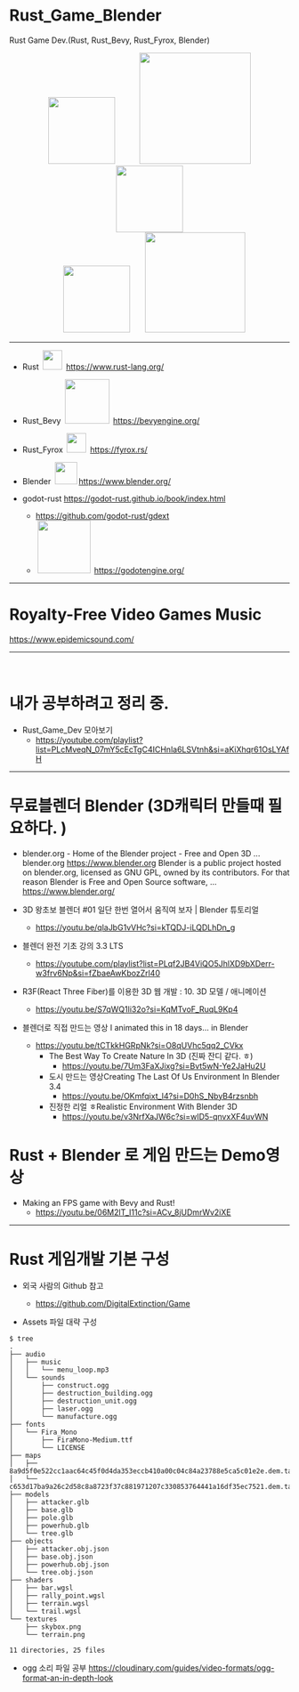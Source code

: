 # Rust_Game_Blender
Rust Game Dev.(Rust, Rust_Bevy, Rust_Fyrox, Blender)
<p align="center">
  <img width=120px src="https://user-images.githubusercontent.com/67513038/213436632-820a1675-98d9-4626-979d-be63c60cdcb7.png" hspace="20"/>
  <img width=200px src="https://bevyengine.org/assets/bevy_logo_dark.svg" hspace="20" />
  <img width=120px src="https://github.com/YoungHaKim7/Cpp_Training/assets/67513038/6f1c2f3c-25e0-4191-8510-b0e7b26c6ea3" hspace="20"/>
  <br><img width=120px src="https://github.com/YoungHaKim7/Cpp_Training/assets/67513038/b96e6f3b-f5ba-4b3d-8f13-501b8d7b9870" hspace="20"/>
  <img width=180px src="https://godotengine.org/assets/logo_dark.svg" hspace="3"/>
</p>

<hr>

- Rust <img width=35px src="https://user-images.githubusercontent.com/67513038/213436632-820a1675-98d9-4626-979d-be63c60cdcb7.png" hspace="3"/> https://www.rust-lang.org/
- Rust_Bevy <img width=80px src="https://bevyengine.org/assets/bevy_logo_dark.svg" hspace="3"/> https://bevyengine.org/
- Rust_Fyrox <img width=35px src="https://github.com/YoungHaKim7/Cpp_Training/assets/67513038/6f1c2f3c-25e0-4191-8510-b0e7b26c6ea3" hspace="3"/> https://fyrox.rs/

- Blender <img width=40px src="https://github.com/YoungHaKim7/Cpp_Training/assets/67513038/b96e6f3b-f5ba-4b3d-8f13-501b8d7b9870" hspace="3"/>https://www.blender.org/

- godot-rust https://godot-rust.github.io/book/index.html
  - https://github.com/godot-rust/gdext
  - <img width=95px src="https://godotengine.org/assets/logo_dark.svg" hspace="3"/> https://godotengine.org/

<hr>

# Royalty-Free Video Games Music

https://www.epidemicsound.com/

<hr>

<br>

# 내가 공부하려고 정리 중.

- Rust_Game_Dev 모아보기
  - https://youtube.com/playlist?list=PLcMveqN_07mY5cEcTgC4ICHnla6LSVtnh&si=aKiXhqr61OsLYAfH

<hr>


# 무료블렌더 Blender (3D캐릭터 만들때 필요하다. )
- blender.org - Home of the Blender project - Free and Open 3D ...
blender.org
https://www.blender.org
Blender is a public project hosted on blender.org, licensed as GNU GPL, owned by its contributors. For that reason Blender is Free and Open Source software, ...
https://www.blender.org/

- 3D 왕초보 블렌더 #01 일단 한번 열어서 움직여 보자 | Blender 튜토리얼
  - https://youtu.be/qlaJbG1vVHc?si=kTQDJ-iLQDLhDn_g
- 블렌더 완전 기초 강의 3.3 LTS
  - https://youtube.com/playlist?list=PLqf2JB4ViQO5JhlXD9bXDerr-w3frv6Np&si=fZbaeAwKbozZrl40

- R3F(React Three Fiber)를 이용한 3D 웹 개발 : 10. 3D 모델 / 애니메이션
  - https://youtu.be/S7qWQ1li32o?si=KqMTvoF_RuqL9Kp4

- 블렌더로 직접 만드는 영상 I animated this in 18 days... in Blender
  - https://youtu.be/tCTkkHGRpNk?si=O8qUVhc5qq2_CVkx
    - The Best Way To Create Nature In 3D (진짜 잔디 같다. ㅎ)
      - https://youtu.be/7Um3FaXJixg?si=Bvt5wN-Ye2JaHu2U
    - 도시 만드는 영상Creating The Last Of Us Environment In Blender 3.4
      - https://youtu.be/OKmfqixt_l4?si=D0hS_NbyB4rzsnbh
    - 진정한 리얼 ㅎRealistic Environment With Blender 3D
      - https://youtu.be/v3NrfXaJW6c?si=wID5-qnvxXF4uvWN

# Rust + Blender 로 게임 만드는 Demo영상
- Making an FPS game with Bevy and Rust!
  - https://youtu.be/06M2lT_I11c?si=ACv_8jUDmrWv2iXE

<hr>

# Rust 게임개발 기본 구성 

- 외국 사람의 Github 참고 

  - https://github.com/DigitalExtinction/Game

- Assets 파일 대략 구성 

```
$ tree
.
├── audio
│   ├── music
│   │   └── menu_loop.mp3
│   └── sounds
│       ├── construct.ogg
│       ├── destruction_building.ogg
│       ├── destruction_unit.ogg
│       ├── laser.ogg
│       └── manufacture.ogg
├── fonts
│   └── Fira_Mono
│       ├── FiraMono-Medium.ttf
│       └── LICENSE
├── maps
│   ├── 8a9d5f0e522cc1aac64c45f0d4da353eccb410a00c04c84a23788e5ca5c01e2e.dem.tar
│   └── c653d17ba9a26c2d58c8a8723f37c881971207c330853764441a16df35ec7521.dem.tar
├── models
│   ├── attacker.glb
│   ├── base.glb
│   ├── pole.glb
│   ├── powerhub.glb
│   └── tree.glb
├── objects
│   ├── attacker.obj.json
│   ├── base.obj.json
│   ├── powerhub.obj.json
│   └── tree.obj.json
├── shaders
│   ├── bar.wgsl
│   ├── rally_point.wgsl
│   ├── terrain.wgsl
│   └── trail.wgsl
└── textures
    ├── skybox.png
    └── terrain.png

11 directories, 25 files
```

- ogg 소리 파일 공부 https://cloudinary.com/guides/video-formats/ogg-format-an-in-depth-look

